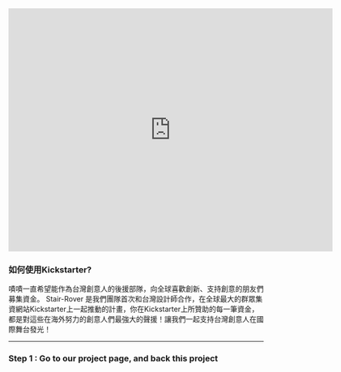 <iframe width="640" height="480" src="http://www.kickstarter.com/projects/stair-rover/stair-rover-surf-the-city-with-an-innovative-longb/widget/video.html" frameborder="0"> </iframe>

### 如何使用Kickstarter?
 
嘖嘖一直希望能作為台灣創意人的後援部隊，向全球喜歡創新、支持創意的朋友們募集資金。
Stair-Rover 是我們團隊首次和台灣設計師合作，在全球最大的群眾集資網站Kickstarter上一起推動的計畫，你在Kickstarter上所贊助的每一筆資金，都是對這些在海外努力的創意人們最強大的聲援！讓我們一起支持台灣創意人在國際舞台發光！

---

### Step 1 : Go to our project page, and back this project

